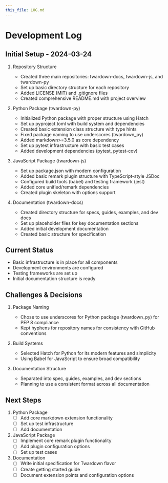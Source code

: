 ```yaml
---
this_file: LOG.md
---
```


# Development Log

## Initial Setup - 2024-03-24

1. Repository Structure
   - Created three main repositories: twardown-docs, twardown-js, and twardown-py
   - Set up basic directory structure for each repository
   - Added LICENSE (MIT) and .gitignore files
   - Created comprehensive README.md with project overview

2. Python Package (twardown-py)
   - Initialized Python package with proper structure using Hatch
   - Set up pyproject.toml with build system and dependencies
   - Created basic extension class structure with type hints
   - Fixed package naming to use underscores (twardown_py)
   - Added markdown>=3.5.0 as core dependency
   - Set up pytest infrastructure with basic test cases
   - Added development dependencies (pytest, pytest-cov)

3. JavaScript Package (twardown-js)
   - Set up package.json with modern configuration
   - Added basic remark plugin structure with TypeScript-style JSDoc
   - Configured build tools (babel) and testing framework (jest)
   - Added core unified/remark dependencies
   - Created plugin skeleton with options support

4. Documentation (twardown-docs)
   - Created directory structure for specs, guides, examples, and dev docs
   - Set up placeholder files for key documentation sections
   - Added initial development documentation
   - Created basic structure for specification

## Current Status

- Basic infrastructure is in place for all components
- Development environments are configured
- Testing frameworks are set up
- Initial documentation structure is ready

## Challenges & Decisions

1. Package Naming
   - Chose to use underscores for Python package (twardown_py) for PEP 8 compliance
   - Kept hyphens for repository names for consistency with GitHub conventions

2. Build Systems
   - Selected Hatch for Python for its modern features and simplicity
   - Using Babel for JavaScript to ensure broad compatibility

3. Documentation Structure
   - Separated into spec, guides, examples, and dev sections
   - Planning to use a consistent format across all documentation

## Next Steps

1. Python Package
   - [ ] Add core markdown extension functionality
   - [ ] Set up test infrastructure
   - [ ] Add documentation

2. JavaScript Package
   - [ ] Implement core remark plugin functionality
   - [ ] Add plugin configuration options
   - [ ] Set up test cases

3. Documentation
   - [ ] Write initial specification for Twardown flavor
   - [ ] Create getting started guide
   - [ ] Document extension points and configuration options
